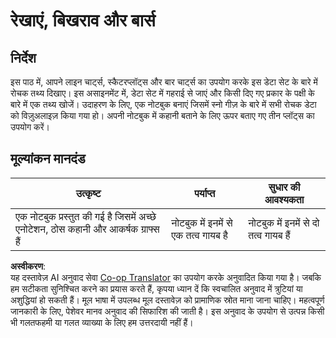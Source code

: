 <!--
CO_OP_TRANSLATOR_METADATA:
{
  "original_hash": "ad163c4fda72c8278280b61cad317ff4",
  "translation_date": "2025-08-24T01:31:05+00:00",
  "source_file": "3-Data-Visualization/09-visualization-quantities/assignment.md",
  "language_code": "hi"
}
-->
# रेखाएं, बिखराव और बार्स

## निर्देश

इस पाठ में, आपने लाइन चार्ट्स, स्कैटरप्लॉट्स और बार चार्ट्स का उपयोग करके इस डेटा सेट के बारे में रोचक तथ्य दिखाए। इस असाइनमेंट में, डेटा सेट में गहराई से जाएं और किसी दिए गए प्रकार के पक्षी के बारे में एक तथ्य खोजें। उदाहरण के लिए, एक नोटबुक बनाएं जिसमें स्नो गीज़ के बारे में सभी रोचक डेटा को विज़ुअलाइज़ किया गया हो। अपनी नोटबुक में कहानी बताने के लिए ऊपर बताए गए तीन प्लॉट्स का उपयोग करें।

## मूल्यांकन मानदंड

उत्कृष्ट | पर्याप्त | सुधार की आवश्यकता
--- | --- | -- |
एक नोटबुक प्रस्तुत की गई है जिसमें अच्छे एनोटेशन, ठोस कहानी और आकर्षक ग्राफ्स हैं | नोटबुक में इनमें से एक तत्व गायब है | नोटबुक में इनमें से दो तत्व गायब हैं

**अस्वीकरण**:  
यह दस्तावेज़ AI अनुवाद सेवा [Co-op Translator](https://github.com/Azure/co-op-translator) का उपयोग करके अनुवादित किया गया है। जबकि हम सटीकता सुनिश्चित करने का प्रयास करते हैं, कृपया ध्यान दें कि स्वचालित अनुवाद में त्रुटियां या अशुद्धियां हो सकती हैं। मूल भाषा में उपलब्ध मूल दस्तावेज़ को प्रामाणिक स्रोत माना जाना चाहिए। महत्वपूर्ण जानकारी के लिए, पेशेवर मानव अनुवाद की सिफारिश की जाती है। इस अनुवाद के उपयोग से उत्पन्न किसी भी गलतफहमी या गलत व्याख्या के लिए हम उत्तरदायी नहीं हैं।